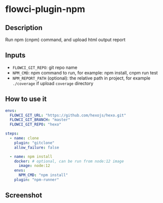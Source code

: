 # flowci-plugin-npm

## Description

Run npm (cnpm) command, and upload html output report

## Inputs

- `FLOWCI_GIT_REPO`: git repo name
- `NPM_CMD`: npm command to run, for example: npm install, cnpm run test
- `NPM_REPORT_PATH` (optional): the relative path in project, for example `./coverage` if upload `coverage` directory

## How to use it

```yml
envs:
  FLOWCI_GIT_URL: "https://github.com/hexojs/hexo.git"
  FLOWCI_GIT_BRANCH: "master"
  FLOWCI_GIT_REPO: "hexo"

steps:
  - name: clone
    plugin: "gitclone"
    allow_failure: false

  - name: npm install
    docker: # optional, can be run from node:12 image
      image: node:12
    envs:
      NPM_CMD: "npm install"
    plugin: "npm-runner"
```

## Screenshot
